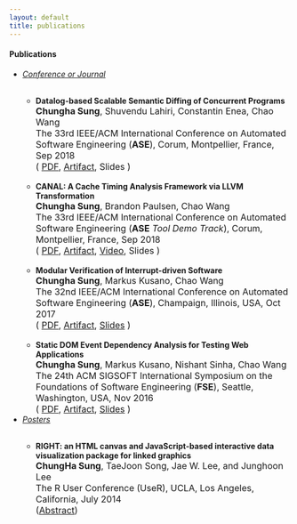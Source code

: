 ```yaml
---
layout: default
title: publications
---
```

<div>
    <h4> Publications </h4>
    <ul><li>
    <span><u><i>Conference or Journal</i></u></span>
    </li>
        <ul>
            <br>
            <li>
                <span><b>Datalog-based Scalable Semantic Diffing of Concurrent Programs </b></span>
                <br>
                <font size="3"><b>Chungha Sung</b>, Shuvendu Lahiri, Constantin Enea, Chao Wang</font>
                <br>
                <font size="3">The 33rd IEEE/ACM International Conference on Automated Software Engineering (<b>ASE</b>), Corum, Montpellier, France, Sep 2018</font>
                <br>
                <font size="3">
                (
                    <a href="papers/ase2018_diff.pdf" target="_blank">PDF</a>,
                    <a href="https://github.com/ChunghaSung/EC-Diff" target="_blank">Artifact</a>, 
                    Slides
                )
                </font>
                <br>
            </li>
                <br>
            <li>
                <span><b>CANAL: A Cache Timing Analysis Framework via LLVM Transformation </b></span>
                <br>
                <font size="3"><b>Chungha Sung</b>, Brandon Paulsen, Chao Wang</font>
                <br>
                <font size="3">The 33rd IEEE/ACM International Conference on Automated Software Engineering (<b>ASE</b> <i>Tool Demo Track</i>), Corum, Montpellier, France, Sep 2018</font>
                <br>
                <font size="3">
                (
                    <a href="papers/ase2018_canal.pdf" target="_blank">PDF</a>, 
                    <a href="https://github.com/canalcache/canal" target="_blank">Artifact</a>, 
                    <a href="https://youtu.be/JDou3F1j2nY" target="_blank">Video</a>, 
                    Slides
                )
                </font>
            </li>
                <br>
            <li>
                <span><b>Modular Verification of Interrupt-driven Software </b></span>
                <br>
                <font size="3"><b>Chungha Sung</b>, Markus Kusano, Chao Wang</font>
                <br>
                <font size="3">The 32nd IEEE/ACM International Conference on Automated Software Engineering (<b>ASE</b>), Champaign, Illinois, USA, Oct 2017</font>
                <br>
                <font size="3">
                (
                    <a href="papers/ase17_paper.pdf" target="_blank">PDF</a>, 
                    <a href="https://github.com/ChunghaSung/intAbs" target="_blank">Artifact</a>,
                    <a href="slides/ase17_slide.pdf" target="_blank">Slides</a>
                )
                </font>
            </li>
                <br>
            <li>
                <span><b>Static DOM Event Dependency Analysis for Testing Web Applications </b></span>
                <br>
                <font size="3"><b>Chungha Sung</b>, Markus Kusano, Nishant Sinha, Chao Wang</font>
                <br>
                <font size="3">The 24th ACM SIGSOFT International Symposium on the Foundations of Software Engineering (<b>FSE</b>), Seattle, Washington, USA, Nov 2016</font>
                <br>
                <font size="3">
                (
                    <a href="papers/fse16_paper.pdf" target="_blank">PDF</a>, 
                    <a href="https://github.com/ChunghaSung/JSdep" target="_blank">Artifact</a>,
                    <a href="slides/fse16_slide.pdf" target="_blank">Slides</a>
                )
                </font>
            </li>
        </ul>
        <li><span><u><i>Posters</i></u></span></li>
                <br>
        <ul><li><span><b>RIGHT: an HTML canvas and JavaScript-based interactive data visualization package for linked graphics</b></span>
            <br>
            <font size="3"><b>ChungHa Sung</b>, TaeJoon Song, Jae W. Lee, and Junghoon Lee</font>
            <br>
            <font size="3">The R User Conference (UseR), UCLA, Los Angeles, California, July 2014</font>
            <br>
            <font size="3"> (<a href="papers/user14_abstract.pdf" target="_blank">Abstract</a>)</font>

<br>
</li></ul></ul>
</div>

